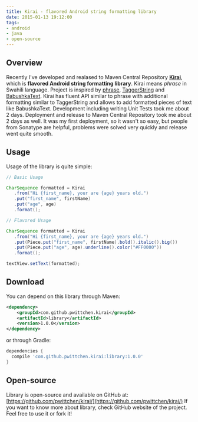 ```yaml
---
title: Kirai - flavored Android string formatting library
date: 2015-01-13 19:12:00
tags:
- android
- java
- open-source
---
```


Overview
--------

Recently I've developed and realased to Maven Central Repository **[Kirai](https://github.com/pwittchen/kirai/)**, which is **flavored Android string formatting library**. Kirai means _phrase_ in Swahili language. Project is inspired by [phrase](https://github.com/square/phrase), [TaggerString](https://github.com/polok/TaggerString) and [BabushkaText](https://github.com/quiqueqs/BabushkaText). Kirai has fluent API similar to phrase with additional formatting similar to TaggerString and allows to add formatted pieces of text like BabushkaText. Development including writing Unit Tests took me about 2 days. Deployment and release to Maven Central Repository took me about 2 days as well. It was my first deployment, so it wasn't so easy, but people from Sonatype are helpful, problems were solved very quickly and release went quite smooth.

Usage
-----

Usage of the library is quite simple: 

```java
// Basic Usage

CharSequence formatted = Kirai
   .from("Hi {first_name}, your are {age} years old.")
   .put("first_name", firstName)
   .put("age", age)
   .format();

// Flavored Usage

CharSequence formatted = Kirai
   .from("Hi {first_name}, your are {age} years old.")
   .put(Piece.put("first_name", firstName).bold().italic().big())
   .put(Piece.put("age", age).underline().color("#FF0000"))
   .format();

textView.setText(formatted);

```

Download
--------

You can depend on this library through Maven: 

```xml
<dependency>
    <groupId>com.github.pwittchen.kirai</groupId>
    <artifactId>library</artifactId>
    <version>1.0.0</version>
</dependency>
```

or through Gradle: 

```gradle
dependencies {
  compile 'com.github.pwittchen.kirai:library:1.0.0'
}
```

Open-source
-----------

Library is open-source and available on GitHub at: [https://github.com/pwittchen/kirai/](https://github.com/pwittchen/kirai/) If you want to know more about library, check GitHub website of the project. Feel free to use it or fork it!